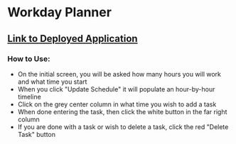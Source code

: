 # Workday Planner 

## [Link to Deployed Application](https://angelpsch.github.io/day-planner/)


### How to Use: 
- On the initial screen, you will be asked how many hours you will work and what time you start
- When you click "Update Schedule" it will populate an hour-by-hour timeline
- Click on the grey center column in what time you wish to add a task
- When done entering the task, then click the white button in the far right column
- If you are done with a task or wish to delete a task, click the red "Delete Task" button 
